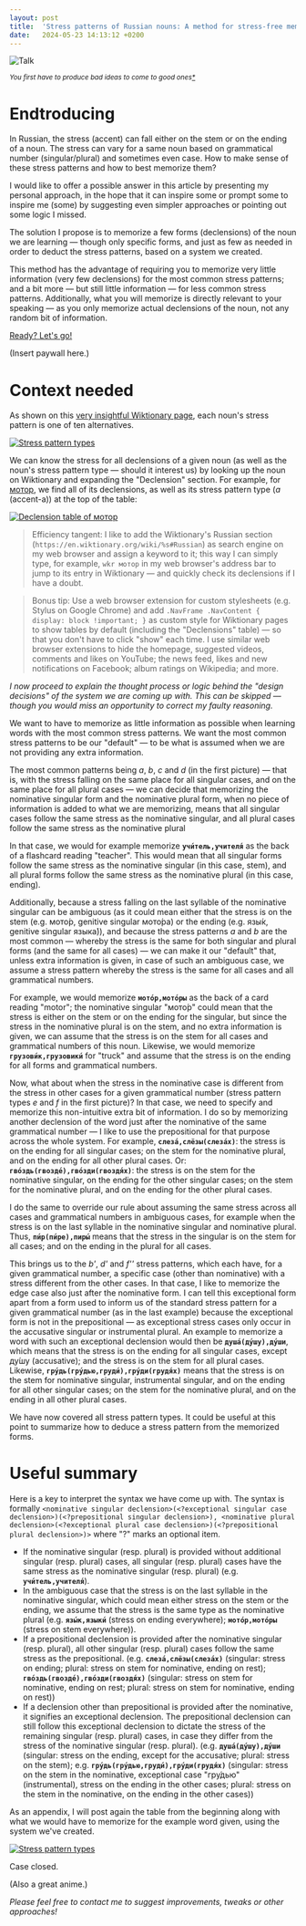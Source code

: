 ```yaml
---
layout: post
title:  'Stress patterns of Russian nouns: A method for stress-free memorization'
date:   2024-05-23 14:13:12 +0200
---
```


![Talk](https://xaxel.me/assets/stresspattern_talk.jpg)

<em><small>
You first have to produce bad ideas to come to good ones[*](https://xaxel.me/improvise-max-dickins-summary.html#brainstorming)
</small></em>


# Endtroducing

In Russian, the stress (accent) can fall either on the stem or on the ending of a noun. The stress can vary for a same noun based on grammatical number (singular/plural) and sometimes even case. How to make sense of these stress patterns and how to best memorize them?

I would like to offer a possible answer in this article by presenting my personal approach, in the hope that it can inspire some or prompt some to inspire me (some) by suggesting even simpler approaches or pointing out some logic I missed.

The solution I propose is to memorize a few forms (declensions) of the noun we are learning — though only specific forms, and just as few as needed in order to deduct the stress patterns, based on a system we created.

This method has the advantage of requiring you to memorize very little information (very few declensions) for the most common stress patterns; and a bit more — but still little information — for less common stress patterns. Additionally, what you will memorize is directly relevant to your speaking — as you only memorize actual declensions of the noun, not any random bit of information.

[Ready? Let's go!](https://www.youtube.com/watch?v=gCpWlusq3_c "Commence brainwash")

(Insert paywall here.)

# Context needed

As shown on this [very insightful Wiktionary page](https://en.wiktionary.org/wiki/Appendix:Russian_stress_patterns_-_nouns), each noun's stress pattern is one of ten alternatives.

[![Stress pattern types](https://xaxel.me/assets/stresspattern_overview1.png)](https://xaxel.me/assets/stresspattern_overview1.png)

We can know the stress for all declensions of a given noun (as well as the noun's stress pattern type ­— should it interest us) by looking up the noun on Wiktionary and expanding the "Declension" section. For example, for [мотор](https://en.wiktionary.org/wiki/%D0%BC%D0%BE%D1%82%D0%BE%D1%80#Russian), we find all of its declensions, as well as its stress pattern type (*a* (accent-a)) at the top of the table:

[![Declension table of мотор](https://xaxel.me/assets/stresspattern_declension_example.png)](https://xaxel.me/assets/stresspattern_declension_example.png)

> Efficiency tangent: I like to add the Wiktionary's Russian section (`https://en.wiktionary.org/wiki/%s#Russian`) as search engine on my web browser and assign a keyword to it; this way I can simply type, for example, `wkr мотор` in my web browser's address bar to jump to its entry in Wiktionary ­— and quickly check its declensions if I have a doubt.

> Bonus tip: Use a web browser extension for custom stylesheets (e.g. Stylus on Google Chrome) and add `.NavFrame .NavContent { display: block !important; }` as custom style for Wiktionary pages to show tables by default (including the "Declensions" table) — so that you don't have to click "show" each time. I use similar web browser extensions to hide the homepage, suggested videos, comments and likes on YouTube; the news feed, likes and new notifications on Facebook; album ratings on Wikipedia; and more.

*I now proceed to explain the thought process or logic behind the "design decisions" of the system we are coming up with. This can be skipped — though you would miss an opportunity to correct my faulty reasoning.*

We want to have to memorize as little information as possible when learning words with the most common stress patterns. We want the most common stress patterns to be our "default" — to be what is assumed when we are not providing any extra information.

The most common patterns being *a*, *b*, *c* and *d* (in the first picture) — that is, with the stress falling on the same place for all singular cases, and on the same place for all plural cases — we can decide that memorizing the nominative singular form and the nominative plural form, when no piece of information is added to what we are memorizing, means that all singular cases follow the same stress as the nominative singular, and all plural cases follow the same stress as the nominative plural

In that case, we would for example memorize **`учи́тель,учителя́`** as the back of a flashcard reading "teacher". This would mean that all singular forms follow the same stress as the nominative singular (in this case, stem), and all plural forms follow the same stress as the nominative plural (in this case, ending).

Additionally, because a stress falling on the last syllable of the nominative singular can be ambiguous (as it could mean either that the stress is on the stem (e.g. мото́р, genitive singular мото́ра) or the ending (e.g. язы́к, genitive singular языка́)), and because the stress patterns *a* and *b* are the most common — whereby the stress is the same for both singular and plural forms (and the same for all cases) — we can make it our "default" that, unless extra information is given, in case of such an ambiguous case, we assume a stress pattern whereby the stress is the same for all cases and all grammatical numbers.

For example, we would memorize **`мото́р,мото́ры`** as the back of a card reading "motor"; the nominative singular "мото́р" could mean that the stress is either on the stem or on the ending for the singular, but since the stress in the nominative plural is on the stem, and no extra information is given, we can assume that the stress is on the stem for all cases and grammatical numbers of this noun. Likewise, we would memorize **`грузови́к,грузовики́`** for "truck" and assume that the stress is on the ending for all forms and grammatical numbers.

Now, what about when the stress in the nominative case is different from the stress in other cases for a given grammatical number (stress pattern types *e* and *f* in the first picture)? In that case, we need to specify and memorize this non-intuitive extra bit of information. I do so by memorizing another declension of the word just after the nominative of the same grammatical number — I like to use the prepositional for that purpose across the whole system. For example, **`слеза́,слёзы(слеза́х)`**: the stress is on the ending for all singular cases; on the stem for the nominative plural, and on the ending for all other plural cases. Or: **`гво́здь(гвозде́),гво́зди(гвоздя́х)`**: the stress is on the stem for the nominative singular, on the ending for the other singular cases; on the stem for the nominative plural, and on the ending for the other plural cases.

I do the same to override our rule about assuming the same stress across all cases and grammatical numbers in ambiguous cases, for example when the stress is on the last syllable in the nominative singular and nominative plural. Thus, **`пи́р(пи́ре),пиры́`** means that the stress in the singular is on the stem for all cases; and on the ending in the plural for all cases.

This brings us to the *b'*, *d'* and *f''* stress patterns, which each have, for a given grammatical number, a specific case (other than nominative) with a stress different from the other cases. In that case, I like to memorize the edge case also just after the nominative form. I can tell this exceptional form apart from a form used to inform us of the standard stress pattern for a given grammatical number (as in the last example) because the exceptional form is not in the prepositional — as exceptional stress cases only occur in the accusative singular or instrumental plural. An example to memorize a word with such an exceptional declension would then be **`душа́(ду́шу),ду́ши`**, which means that the stress is on the ending for all singular cases, except ду́шу (accusative); and the stress is on the stem for all plural cases. Likewise, **`гру́дь(гру́дью,груди́),гру́ди(грудя́х)`** means that the stress is on the stem for nominative singular, instrumental singular, and on the ending for all other singular cases; on the stem for the nominative plural, and on the ending in all other plural cases.

We have now covered all stress pattern types. It could be useful at this point to summarize how to deduce a stress pattern from the memorized forms.

# Useful summary
Here is a key to interpret the syntax we have come up with. The syntax is formally `<nominative singular declension>(<?exceptional singular case declension>)(<?prepositional singular declension>), <nominative plural declension>(<?exceptional plural case declension>)(<?prepositional plural declension>)>` where "?" marks an optional item.
* If the nominative singular (resp. plural) is provided without additional singular (resp. plural) cases, all singular (resp. plural) cases have the same stress as the nominative singular (resp. plural) (e.g. **`учи́тель,учителя́`**).
 * In the ambiguous case that the stress is on the last syllable in the nominative singular, which could mean either stress on the stem or the ending, we assume that the stress is the same type as the nominative plural (e.g. **`язы́к,языки́`** (stress on ending everywhere); **`мото́р,мото́ры`** (stress on stem everywhere)).
* If a prepositional declension is provided after the nominative singular (resp. plural), all other singular (resp. plural) cases follow the same stress as the prepositional. (e.g. **`слеза́,слёзы(слеза́х)`** (singular: stress on ending; plural: stress on stem for nominative, ending on rest); **`гво́здь(гвозде́),гво́зди(гвоздя́х)`** (singular: stress on stem for nominative, ending on rest; plural: stress on stem for nominative, ending on rest))
* If a declension other than prepositional is provided after the nominative, it signifies an exceptional declension. The prepositional declension can still follow this exceptional declension to dictate the stress of the remaining singular (resp. plural) cases, in case they differ from the stress of the nominative singular (resp. plural). (e.g. **`душа́(ду́шу),ду́ши`** (singular: stress on the ending, except for the accusative; plural: stress on the stem); e.g. **`гру́дь(гру́дью,груди́),гру́ди(грудя́х)`** (singular: stress on the stem in the nominative, exceptional case "гру́дью" (instrumental), stress on the ending in the other cases; plural: stress on the stem in the nominative, on the ending in the other cases))

As an appendix, I will post again the table from the beginning along with what we would have to memorize for the example word given, using the system we've created.

[![Stress pattern types](https://xaxel.me/assets/stresspattern_overview1.png)](https://xaxel.me/assets/stresspattern_overview2.png)

Case closed.

(Also a great anime.)

*Please feel free to contact me to suggest improvements, tweaks or other approaches!*